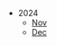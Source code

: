 <!-- _sidebar.md -->

* 2024
  * [Nov](2024\11.md) <!--注意这里是相对路径-->
  * [Dec](2024\1225.md) <!--注意这里是相对路径-->
